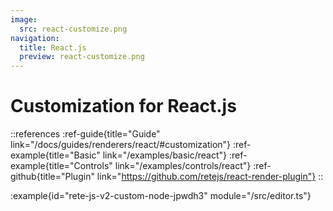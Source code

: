 ```yaml
---
image:
  src: react-customize.png
navigation:
  title: React.js
  preview: react-customize.png
---
```


# Customization for React.js

::references
:ref-guide{title="Guide" link="/docs/guides/renderers/react/#customization"}
:ref-example{title="Basic" link="/examples/basic/react"}
:ref-example{title="Controls" link="/examples/controls/react"}
:ref-github{title="Plugin" link="https://github.com/retejs/react-render-plugin"}
::

:example{id="rete-js-v2-custom-node-jpwdh3" module="/src/editor.ts"}
